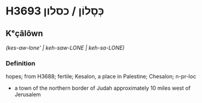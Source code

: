 # H3693 כְּסָלוֹן / כסלון

## Kᵉçâlôwn

_(kes-aw-lone' | keh-saw-LONE | keh-sa-LONE)_

### Definition

hopes; from H3688; fertile; Kesalon, a place in Palestine; Chesalon; n-pr-loc

- a town of the northern border of Judah approximately 10 miles west of Jerusalem
